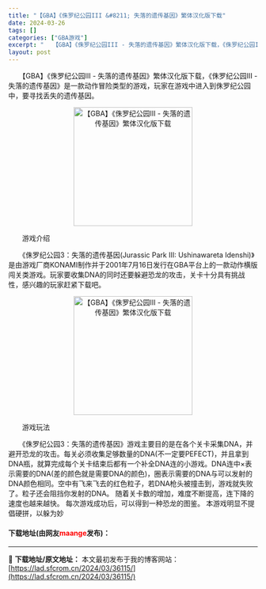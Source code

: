 ```yaml
---
title: "【GBA】《侏罗纪公园III &#8211; 失落的遗传基因》繁体汉化版下载"
date: 2024-03-26
tags: []
categories: ["GBA游戏"]
excerpt: "　　【GBA】《侏罗纪公园III - 失落的遗传基因》繁体汉化版下载，《侏罗纪公园III - 失落的遗传基因》是一款动作冒险类型的游戏，玩家在游戏中进入到侏罗纪公园中，要寻找丢失的遗传基因。 　　游戏介绍 　　《侏罗纪公园3：失落的遗传基因(Jurassic Park III: Ushinaware&hellip;"
layout: post
---
```


 <p>　　【GBA】《侏罗纪公园III - 失落的遗传基因》繁体汉化版下载，《侏罗纪公园III - 失落的遗传基因》是一款动作冒险类型的游戏，玩家在游戏中进入到侏罗纪公园中，要寻找丢失的遗传基因。</p> <p align="center"><img align="" border="0" src="https://lad.sfcrom.cn/wp-content/uploads/2024/03/20240326_6602661b2967e.png" width="240" alt="【GBA】《侏罗纪公园III - 失落的遗传基因》繁体汉化版下载" /></p> <p>　　游戏介绍</p> <p>　　《侏罗纪公园3：失落的遗传基因(Jurassic Park III: Ushinawareta Idenshi)》是由游戏厂商KONAMI制作并于2001年7月16日发行在GBA平台上的一款动作横版闯关类游戏。玩家要收集DNA的同时还要躲避恐龙的攻击，关卡十分具有挑战性，感兴趣的玩家赶紧下载吧。</p> <p align="center"><img align="" border="0" src="https://lad.sfcrom.cn/wp-content/uploads/2024/03/20240326_6602661b9a594.png" width="240" alt="【GBA】《侏罗纪公园III - 失落的遗传基因》繁体汉化版下载" /></p> <p>　　游戏玩法</p> <p>　　《侏罗纪公园3：失落的遗传基因》游戏主要目的是在各个关卡采集DNA，并避开恐龙的攻击。每关必须收集足够数量的DNA(不一定要PEFECT)，并且拿到DNA瓶，就算完成每个关卡结束后都有一个补全DNA连的小游戏。DNA连中&times;表示需要的DNA(差的颜色就是需要DNA的颜色)，圈表示需要的DNA与可以发射的DNA颜色相同。空中有飞来飞去的红色粒子，若DNA枪头被撞击到，游戏就失败了。粒子还会阻挡你发射的DNA。 随着关卡数的增加，难度不断提高，连下降的速度也越来越快。 每次游戏成功后，可以得到一种恐龙的图鉴。 本游戏明显不提倡硬拼，以躲为妙</p> <p><h4>下载地址(由网友<font color="red">maange</font>发布)：</h4></p> 

---
📖 **下载地址/原文地址：** 本文最初发布于我的博客网站：[https://lad.sfcrom.cn/2024/03/36115/](https://lad.sfcrom.cn/2024/03/36115/)
